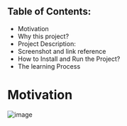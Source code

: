
## Table of Contents:

* Motivation
* Why this project?
* Project Description:
* Screenshot and link reference
* How to Install and Run the Project?
* The learning Process


# Motivation



![image](https://user-images.githubusercontent.com/81587039/228969925-0f9f0889-6a55-4778-b6bc-c7f99eb620a7.png)
